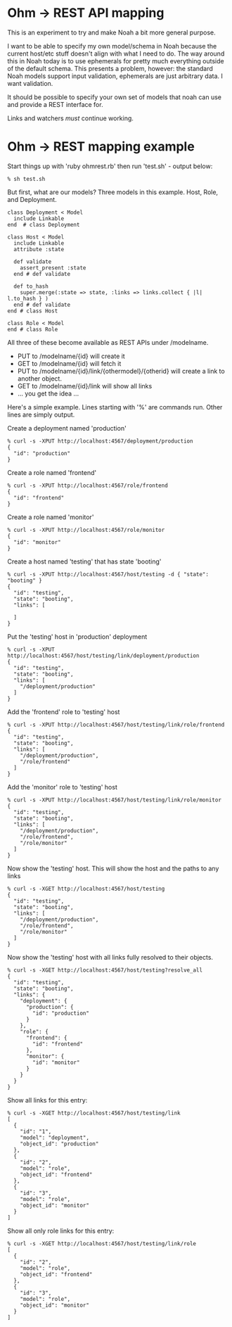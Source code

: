 # Ohm -> REST API mapping

This is an experiment to try and make Noah a bit more general purpose.

I want to be able to specify my own model/schema in Noah because the current
host/etc stuff doesn't align with what I need to do. The way around this in
Noah today is to use ephemerals for pretty much everything outside of the
default schema. This presents a problem, however: the standard Noah models
support input validation, ephemerals are just arbitrary data. I want validation.

It should be possible to specify your own set of models that noah can use and
provide a REST interface for.

Links and watchers *must* continue working.

# Ohm -> REST mapping example

Start things up with 'ruby ohmrest.rb' then run 'test.sh' - output below:

    % sh test.sh

But first, what are our models? Three models in this example. Host, Role, and Deployment.

    class Deployment < Model
      include Linkable
    end  # class Deployment

    class Host < Model
      include Linkable
      attribute :state

      def validate
        assert_present :state
      end # def validate

      def to_hash
        super.merge(:state => state, :links => links.collect { |l| l.to_hash } )
      end # def validate
    end # class Host

    class Role < Model
    end # class Role

All three of these become available as REST APIs under /modelname.

* PUT to /modelname/{id} will create it
* GET to /modelname/{id} will fetch it
* PUT to /modelname/{id}/link/{othermodel}/{otherid} will create a link to another object.
* GET to /modelname/{id}/link will show all links
* ... you get the idea ...

Here's a simple example. Lines starting with '%' are commands run. Other lines are simply output.

Create a deployment named 'production'
    
    % curl -s -XPUT http://localhost:4567/deployment/production
    {
      "id": "production"
    }
    
Create a role named 'frontend'
    
    % curl -s -XPUT http://localhost:4567/role/frontend
    {
      "id": "frontend"
    }
    
Create a role named 'monitor'
    
    % curl -s -XPUT http://localhost:4567/role/monitor
    {
      "id": "monitor"
    }
    
Create a host named 'testing' that has state 'booting'
    
    % curl -s -XPUT http://localhost:4567/host/testing -d { "state": "booting" }
    {
      "id": "testing",
      "state": "booting",
      "links": [
    
      ]
    }
    
Put the 'testing' host in 'production' deployment
    
    % curl -s -XPUT http://localhost:4567/host/testing/link/deployment/production
    {
      "id": "testing",
      "state": "booting",
      "links": [
        "/deployment/production"
      ]
    }
    
Add the 'frontend' role to 'testing' host
    
    % curl -s -XPUT http://localhost:4567/host/testing/link/role/frontend
    {
      "id": "testing",
      "state": "booting",
      "links": [
        "/deployment/production",
        "/role/frontend"
      ]
    }
    
Add the 'monitor' role to 'testing' host
    
    % curl -s -XPUT http://localhost:4567/host/testing/link/role/monitor
    {
      "id": "testing",
      "state": "booting",
      "links": [
        "/deployment/production",
        "/role/frontend",
        "/role/monitor"
      ]
    }
    
Now show the 'testing' host. This will show the host and the paths to any links
    
    % curl -s -XGET http://localhost:4567/host/testing
    {
      "id": "testing",
      "state": "booting",
      "links": [
        "/deployment/production",
        "/role/frontend",
        "/role/monitor"
      ]
    }
    
Now show the 'testing' host with all links fully resolved to their objects.
    
    % curl -s -XGET http://localhost:4567/host/testing?resolve_all
    {
      "id": "testing",
      "state": "booting",
      "links": {
        "deployment": {
          "production": {
            "id": "production"
          }
        },
        "role": {
          "frontend": {
            "id": "frontend"
          },
          "monitor": {
            "id": "monitor"
          }
        }
      }
    }
    
Show all links for this entry:
    
    % curl -s -XGET http://localhost:4567/host/testing/link
    [
      {
        "id": "1",
        "model": "deployment",
        "object_id": "production"
      },
      {
        "id": "2",
        "model": "role",
        "object_id": "frontend"
      },
      {
        "id": "3",
        "model": "role",
        "object_id": "monitor"
      }
    ]
    
Show all only role links for this entry:
    
    % curl -s -XGET http://localhost:4567/host/testing/link/role
    [
      {
        "id": "2",
        "model": "role",
        "object_id": "frontend"
      },
      {
        "id": "3",
        "model": "role",
        "object_id": "monitor"
      }
    ]
    
